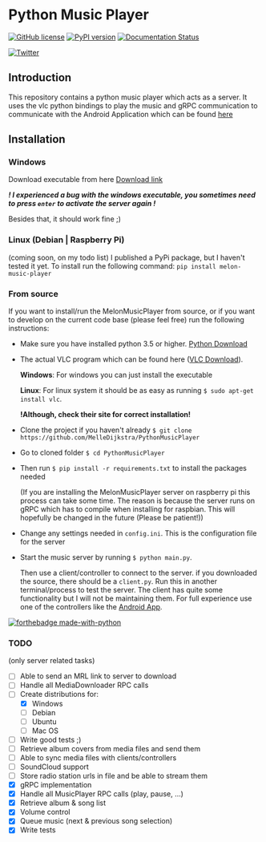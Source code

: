 # Python Music Player
[![GitHub license](https://img.shields.io/github/license/MelleDijkstra/PythonMusicPlayer.svg)](https://github.com/MelleDijkstra/PythonMusicPlayer/blob/master/LICENSE)
[![PyPI version](https://badge.fury.io/py/melon-music-player.svg)](https://badge.fury.io/py/melon-music-player)
[![Documentation Status](https://readthedocs.org/projects/pythonmusicplayer/badge/?version=latest)](http://pythonmusicplayer.readthedocs.io/en/latest/?badge=latest)

[![Twitter](https://img.shields.io/twitter/url/https/github.com/MelleDijkstra/PythonMusicPlayer.svg?style=social)](https://twitter.com/intent/tweet?text=MelonMusicPlayer:&url=https%3A%2F%2Fgithub.com%2FMelleDijkstra%2FPythonMusicPlayer)

## Introduction

This repository contains a python music player which acts as a server. 
It uses the vlc python bindings to play the music and gRPC communication to communicate 
with the Android Application which can be found [here](https://github.com/MelleDijkstra/AndroidMusicPlayerClient)

## Installation

### Windows

Download executable from here
[Download link]()

__*! I experienced a bug with the windows executable, you sometimes need to press `enter`
to activate the server again !*__

Besides that, it should work fine ;)

### Linux (Debian | Raspberry Pi)

(coming soon, on my todo list)
I published a PyPi package, but I haven't tested it yet.
To install run the following command:
`pip install melon-music-player`

### From source

If you want to install/run the MelonMusicPlayer from source,
or if you want to develop on the current code base (please feel free)
run the following instructions:

- Make sure you have installed python 3.5 or higher. [Python Download](https://www.python.org/downloads/)
- The actual VLC program which can be found here ([VLC Download](http://www.videolan.org/vlc/)).
  
  **Windows**: For windows you can just install the executable
  
  **Linux**: For linux system it should be as easy as running `$ sudo apt-get install vlc`. 
  
  **!Although, check their site for correct installation!**

- Clone the project if you haven't already `$ git clone https://github.com/MelleDijkstra/PythonMusicPlayer`
- Go to cloned folder `$ cd PythonMusicPlayer`
- Then run `$ pip install -r requirements.txt` to install the packages needed
  
  (If you are installing the MelonMusicPlayer server on raspberry pi this process
  can take some time. The reason is because the server runs on gRPC which
  has to compile when installing for raspbian. This will hopefully be changed in the future (Please be patient!))

- Change any settings needed in `config.ini`. This is the configuration file for the server
- Start the music server by running `$ python main.py`. 
  
  Then use a client/controller to connect to the server.
  if you downloaded the source, there should be a `client.py`. Run this in another terminal/process to test the server.
  The client has quite some functionality but I will not be maintaining them. For full experience use one of the controllers
  like the [Android App](https://github.com/MelleDijkstra/AndroidMusicPlayerClient).

[![forthebadge made-with-python](http://ForTheBadge.com/images/badges/made-with-python.svg)](https://www.python.org/)

### TODO
(only server related tasks)

- [ ] Able to send an MRL link to server to download
- [ ] Handle all MediaDownloader RPC calls
- [ ] Create distributions for:
    - [x] Windows
    - [ ] Debian
    - [ ] Ubuntu
    - [ ] Mac OS
- [ ] Write good tests ;)
- [ ] Retrieve album covers from media files and send them
- [ ] Able to sync media files with clients/controllers
- [ ] SoundCloud support
- [ ] Store radio station urls in file and be able to stream them
- [x] gRPC implementation
- [x] Handle all MusicPlayer RPC calls (play, pause, ...)
- [x] Retrieve album & song list
- [x] Volume control
- [x] Queue music (next & previous song selection)
- [x] Write tests
